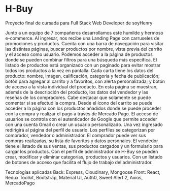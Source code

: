 # H-Buy
Proyecto final de cursada para Full Stack Web Developer de soyHenry

Junto a un equipo de 7 compañeros desarrollamos este humilde y hermoso e-commerce.
Al ingresar, nos recibe una Landing Page con carruseles de promociones y productos. Cuenta con una barra de navegación para visitar las distintas páginas, buscar productos por nombre, vista previa del carrito y el acceso como usuario.
Podemos acceder a la página de productos donde se pueden combinar filtros para una búsqueda más específica. El listado de productos está organizado con un paginado para evitar mostrar todos los productos a la vez en pantalla. Cada carta tiene los datos del producto: nombre, imagen, calificación, categoría y fecha de publicación; botón para agregar al carrito y a favoritos, con alerta personalizada; y botón de acceso a la vista individual del producto. En esta página se muestran, además de la descripción del producto, los datos del vendedor y las reseñas de los compradores. Cabe destacar que solamente se puede comentar si se efectuó la compra.
Desde el ícono del carrito se puede acceder a la página con los productos añadidos donde se puede proceder con la compra y realizar el pago a través de Mercado Pago.
El acceso de usuarios se controla con el autenticador de Google que permite acceder con una cuenta Gmail o crear un usuario personalizado. Una vez ingresado redirigirá al página del perfil de usuario. Los perfiles se categorizan por comprador, vendedor o administrador. El comprador puede ver sus compras realizadas, su lista de favoritos y datos personales. El vendedor tiene el listado de sus ventas, sus productos cargados y un formulario para cargar los productos. Con el perfil de administrador de H-Buy se pueden crear, modificar y eliminar categorías, productos y usuarios. Con un listado de botones de acceso que facilita el flujo de trabajo del administrador.

Tecnologías aplicadas
Back: Express, Cloudinary, Mongoose
Front: React, Redux Toolkit, Bootstrap, Material UI, Auth0, Sweet Alert 2, Axios, MercadoPago

